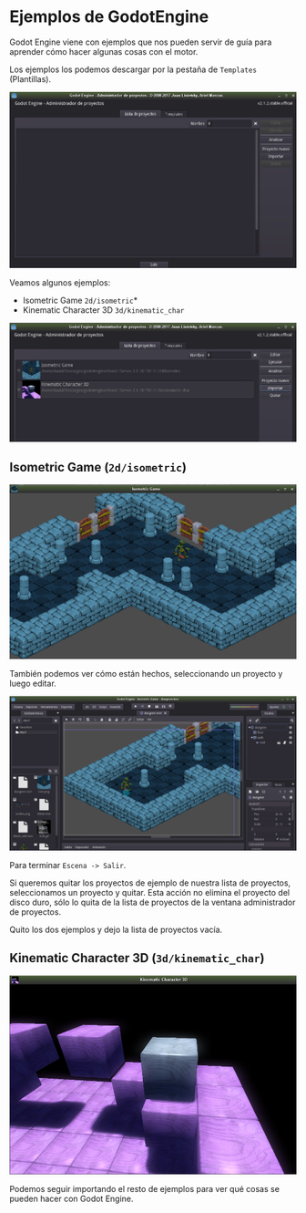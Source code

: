 
# Ejemplos de GodotEngine

Godot Engine viene con ejemplos que nos pueden servir de guía para aprender cómo hacer algunas cosas con el motor.

Los ejemplos los podemos descargar por la pestaña de `Templates` (Plantillas).

![gd-administrador-de-proyectos.png](./images/gd-administrador-de-proyectos.png)

Veamos algunos ejemplos:
* Isometric Game `2d/isometric`*
* Kinematic Character 3D `3d/kinematic_char`

![gd-ejemplos.png](./images/gd-ejemplos.png)

## Isometric Game (`2d/isometric`)

![gd-ejemplo-isometric.png](./images/gd-ejemplo-isometric.png)

También podemos ver cómo están hechos, seleccionando un proyecto y luego editar.

![gd-editar-isometric.png](./images/gd-editar-isometric.png)

Para terminar `Escena -> Salir`.

Si queremos quitar los proyectos de ejemplo de nuestra lista de proyectos, seleccionamos un proyecto y quitar. Esta acción no elimina el proyecto del disco duro, sólo lo quita de la lista de proyectos de la ventana administrador de proyectos.

Quito los dos ejemplos y dejo la lista de proyectos vacía.

## Kinematic Character 3D (`3d/kinematic_char`)

![gd-ejemplo-3d.png](./images/gd-ejemplo-3d.png)

Podemos seguir importando el resto de ejemplos para ver qué cosas se pueden hacer con Godot Engine.
